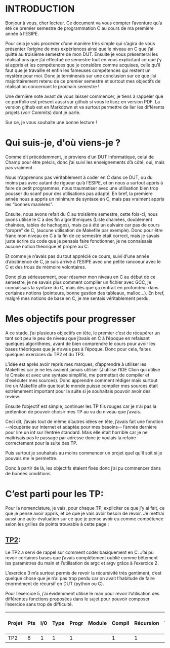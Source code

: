 
# INTRODUCTION
Bonjour à vous, cher lecteur. Ce document va vous compter l’aventure qu’a été ce premier semestre de programmation C au cours de ma première année à l’ESIPE.

Pour cela je vais procéder d’une manière très simple qui s’agira de vous présenter l’origine de mes expériences ainsi que le niveau en C que j’ai quitté au troisième semestre de mon DUT. Ensuite je vous présenterai les réalisations que j’ai effectué ce semestre tout en vous explicitant ce que j’y ai appris et les compétences que je considère comme acquises, celle qu’il faut que je travaille et enfin les fameuses compétences qui restent un mystère pour moi.
Donc je terminerais sur une conclusion sur ce que j’ai majoritairement retenu de ce premier semestre et surtout mes objectifs de réalisation concernant le prochain semestre !

Une dernière note avant de vous laisser commencer, je tiens à rappeler que ce portfolio est présent aussi sur github si vous le lisez en version PDF. La version github est en Markdown et va surtout permettre de lier les différents projets (voir Commits) dont je parle.

Sur ce, je vous souhaite une bonne lecture !

# Qui suis-je, d'où viens-je ?
Comme dit précédemment, je proviens d’un DUT Informatique, celui de Champ pour être précis, donc j’ai suivi les enseignements d’à côté, oui, mais pas vraiment.

Nous n’apprenons pas véritablement à coder en C dans ce DUT, ou du moins pas avec autant de rigueur qu’à l’ESIPE, et on nous a surtout appris à faire de petit programmes, nous traumatiser avec une utilisation bien trop pousser du scanf pour des utilisations pas adapté.
En bref, la première année nous a appris un minimum de syntaxe en C, mais pas vraiment appris les “bonnes manières”.

Ensuite, nous avons refait du C au troisième semestre, cette fois-ci, nous avons utilisé le C à des fin algorithmiques (Liste chainées, doublement chaînées, tables de hachages), mais ça à été un calvaire car pas de cours “propre” de C, (aucune utilisation de Makefile par exemple). Donc pour être franc mon niveau en C à la fin de ce semestre était correct, mais je savais juste écrire du code que je pensais faire fonctionner, je ne connaissais aucune notion théorique et propre au C.

Et comme je n’avais pas du tout apprécié ce cours, suivi d’une année d’abstinence de C, je suis arrivé à l’ESIPE avec une petite rancoeur avec le C et des trous de mémoire volontaires.

Donc plus sérieusement, pour résumer mon niveau en C au début de ce semestre, je ne savais plus comment compiler un fichier avec GCC, je connaissais la syntaxe du C, mais dès que ça rentrait en profondeur dans certaines notions (pointeurs, bonne gestion des tableaux, malloc…). En bref, malgré mes notions de base en C, je me sentais véritablement perdu.

# Mes objectifs pour progresser


A ce stade, j’ai plusieurs objectifs en tête, le premier c’est de récupérer un tant soit peu le peu de niveau que j’avais en C à l’époque en refaisant quelques algorithmes, avant de bien comprendre le cours pour avoir les bases théoriques que je n’avais pas à l’époque. Donc pour cela, faites quelques exercices du TP2 et du TP3.

L’idée est après avoir repris mes marques, d’apprendre à utiliser les Makefiles car je ne les avaient jamais utiliser (J’utilise l’IDE Clion qui utilise le Cmake et avec une syntaxe simplifié, me permettait de compiler et d'exécuter mes sources). Donc apprendre comment rédiger mais surtout lire un Makefile afin que tout le monde puisse compiler mes sources était extrêmement important pour la suite si je souhaitais pouvoir avoir des review.

Ensuite l’objectif est simple, continuer les TP fils rouges car je n’ai pas la prétention de pouvoir choisir mes TP au vu du niveau que j’avais. 

Ceci dit, j’avais tout de même d’autres idées en tête, j’avais fait une fonction --récupérée sur internet et adaptée pour mes besoins-- l’année dernière pour lire un int sur l’entrée standard. Mais elle était horrible car je ne maîtrisais pas le passage par adresse donc je voulais la refaire correctement pour la suite des TP.

Puis surtout je souhaitais au moins commencer un projet quel qu'il soit si je pouvais me le permettre.

Donc à partir de là, les objectifs étaient fixés donc j’ai pu commencer dans de bonnes conditions.
# C’est parti pour les TP:
Pour la nomenclature, je vais, pour chaque TP, expliciter ce que j’y ai fait, ce que je pense avoir appris, et ce que je vais avoir besoin de revoir. Je mettrai aussi une auto-évaluation sur ce que je pense avoir eu comme compétence selon les grilles de points trouvable à cette page : 

## [TP2](https://github.com/Kwaaac/ProgC/tree/main/TP2):
Le TP2 a servi de rappel sur comment coder basiquement en C.
J’ai pu revoir certaines bases que j’avais complètement oublié comme bêtement les paramètres du main et l’utilisation de argc et argv grâce à l’exercice 2.

L’exercice 3 m’a surtout permis de revoir la récursivité très gentiment, c’est quelque chose que je n’ai pas trop perdu car on avait l’habitude de faire énormément de récursif en DUT (python ou C).

Pour l’exercice 5, j’ai évidemment utilisé le man pour revoir l’utilisation des différentes fonctions proposées dans le sujet pour pouvoir composer l’exercice sans trop de difficulté.

| Projet | Pts | I/0 | Type | Progr | Module | Compil | Récursion | Tableaux | Pointeurs | Structures | Allocation | Fichier | Bit à bit | Fct Pointer | Biblio |
| --- | --- | --- | --- | --- | --- | --- | --- | --- | --- | --- | --- | --- | --- | --- | --- |
| TP2 | 6 | 1 | 1 | 1 | | 1 | 1 | | | | | 1 | | 
